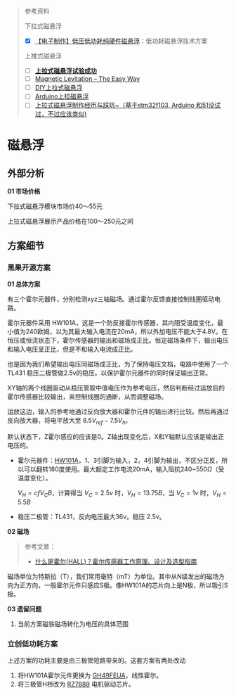 > 参考资料
>
> 下拉式磁悬浮
>
> - [x] [【电子制作】低压低功耗纯硬件磁悬浮](https://www.szlcsc.com/info/1262.html)：低功耗磁悬浮技术方案
>
> 上推式磁悬浮
>
> - [ ] [**上拉式磁悬浮试验成功**](https://www.amobbs.com/thread-4552606-1-1.html)
> - [ ] [Magnetic Levitation – The Easy Way](https://www.hackster.io/PeterN/magnetic-levitation-the-easy-way-d0bc1c)
> - [ ] [DIY上拉式磁悬浮](https://blog.csdn.net/nicekwell/article/details/9368369)
> - [ ] [Arduino上拉磁悬浮](https://arduino.ncnynl.com/archives/201603/374.html)
> - [ ] [上拉式磁悬浮制作经历与踩坑~（基于stm32f103, Arduino 和51没试过，不过应该类似)](https://blog.csdn.net/weixin_44221517/article/details/119981844)

# 磁悬浮

## 外部分析

**01 市场价格**

下拉式磁悬浮模块市场价40～55元

上拉式磁悬浮展示产品价格在100～250元之间



## 方案细节

### 黑果开源方案

**01 总体方案**

有三个霍尔元器件，分别检测xyz三轴磁场。通过霍尔反馈直接控制线圈驱动电路。

霍尔元器件采用 HW101A，这是一个防反接霍尔传感器，其内阻受温度变化，最小值为240欧姆，以为其最大输入电流在20mA，所以外加电压不能大于4.8V。在恒压或恒流状态下，霍尔传感器的输出和磁场成正比。恒定磁场条件下，输出电压和输入电压呈正比，但是不和输入电流成正比。

也是因为我们希望输出电压同磁场成正比，为了保持电压文档，电路中使用了一个 TL431 稳压二极管做2.5v的稳压。以保护霍尔元器件的同时保证输出正常。

XY轴的两个线圈驱动从稳压管取中值电压作为参考电压，然后判断经过运放后的霍尔传感器比较输出，来控制线圈的通断，从而调整磁场。

运放这边，输入的参考地通过反向放大器和霍尔元件的输出进行比较。然后再通过反向放大器，将电平放大至 $8.5V_{ref}-7.5V_h$。

默认状态下，Z霍尔感应的应该是0。Z轴出现变化后，X和Y轴默认应该是输出正电压的。



- 霍尔元器件：[HW101A](https://www.akm.com/content/dam/documents/products/magnetic-sensor/hall-element/in-sb-ultra-high-sensitivity/hw101a/hw101a-en-datasheet.pdf)，1、3引脚为输入，2，4引脚为输出，不区分正反，所以可以翻转180度使用。最大额定工作电流20mA，输入阻抗240~550$\Omega$（受温度变化）。

  $V_H = cfV_CB$，计算得当 $V_C = 2.5v$ 时，$V_H = 13.75B$，当 $V_C = 1v$ 时，$V_H = 5.5B$

- 稳压二极管：TL431，反向电压最大36v。稳压 2.5v。



**02 磁场**

> 参考文章：
>
> - [什么是霍尔(HALL)？霍尔传感器工作原理、设计及选型指南](http://www.jupwill.com/news/285.html)

磁场单位为特斯拉（T），我们常用毫特（mT）为单位。其中从N级发出的磁场方向为正方向，一般霍尔元件只感应S极。像HW101A的芯片向上是N极，所以吸引S极。



**03 遗留问题**

1. 当前方案磁铁磁场转化为电压的具体范围



### 立创低功耗方案

上述方案的功耗主要是由三极管短路带来的。这套方案有两处改动

1. 将HW101A霍尔元件更换为 [GH49FEUA](https://item.szlcsc.com/93525.html)，线性霍尔。
2. 将三极管H桥改为 [RZ7889](https://item.szlcsc.com/84833.html) 电机驱动芯片。

